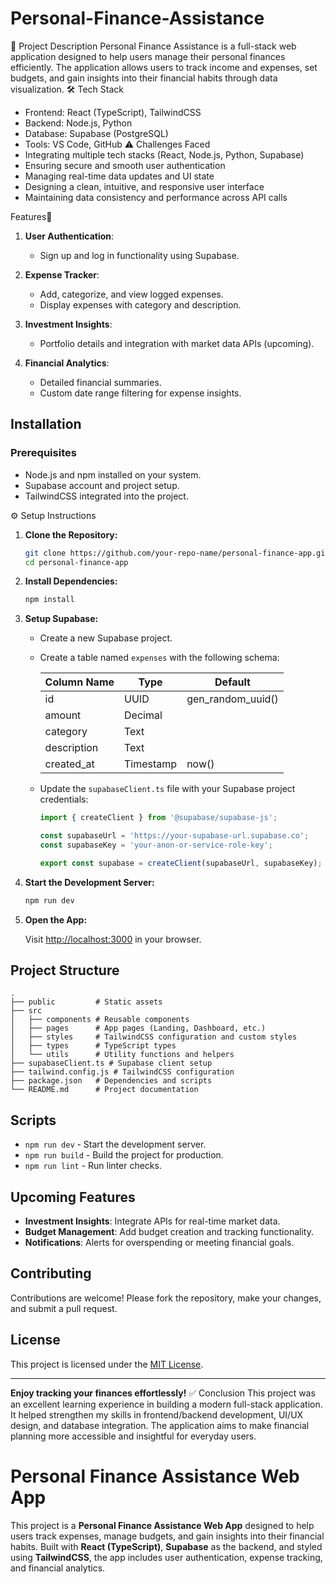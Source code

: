 # Personal-Finance-Assistance
📘 Project Description
Personal Finance Assistance is a full-stack web application designed to help users manage their personal finances efficiently. The application allows users to track income and expenses, set budgets, and gain insights into their financial habits through data visualization.
🛠 Tech Stack
- Frontend: React (TypeScript), TailwindCSS
- Backend: Node.js, Python
- Database: Supabase (PostgreSQL)
- Tools: VS Code, GitHub
⚠️ Challenges Faced
- Integrating multiple tech stacks (React, Node.js, Python, Supabase)
- Ensuring secure and smooth user authentication
- Managing real-time data updates and UI state
- Designing a clean, intuitive, and responsive user interface
- Maintaining data consistency and performance across API calls

 Features🚀
1. **User Authentication**: 
   - Sign up and log in functionality using Supabase.

2. **Expense Tracker**:
   - Add, categorize, and view logged expenses.
   - Display expenses with category and description.

3. **Investment Insights**:
   - Portfolio details and integration with market data APIs (upcoming).

4. **Financial Analytics**:
   - Detailed financial summaries.
   - Custom date range filtering for expense insights.

## Installation

### Prerequisites

- Node.js and npm installed on your system.
- Supabase account and project setup.
- TailwindCSS integrated into the project.

⚙️ Setup Instructions

1. **Clone the Repository:**

   ```bash
   git clone https://github.com/your-repo-name/personal-finance-app.git
   cd personal-finance-app
   ```

2. **Install Dependencies:**

   ```bash
   npm install
   ```

3. **Setup Supabase:**

   - Create a new Supabase project.
   - Create a table named `expenses` with the following schema:

     | Column Name | Type       | Default           |
     |-------------|------------|-------------------|
     | id          | UUID       | gen_random_uuid() |
     | amount      | Decimal    |                   |
     | category    | Text       |                   |
     | description | Text       |                   |
     | created_at  | Timestamp  | now()             |

   - Update the `supabaseClient.ts` file with your Supabase project credentials:

     ```ts
     import { createClient } from '@supabase/supabase-js';

     const supabaseUrl = 'https://your-supabase-url.supabase.co';
     const supabaseKey = 'your-anon-or-service-role-key';

     export const supabase = createClient(supabaseUrl, supabaseKey);
     ```

4. **Start the Development Server:**

   ```bash
   npm run dev
   ```

5. **Open the App:**

   Visit [http://localhost:3000](http://localhost:3000) in your browser.

## Project Structure

```plaintext
.
├── public         # Static assets
├── src
│   ├── components # Reusable components
│   ├── pages      # App pages (Landing, Dashboard, etc.)
│   ├── styles     # TailwindCSS configuration and custom styles
│   ├── types      # TypeScript types
│   └── utils      # Utility functions and helpers
├── supabaseClient.ts # Supabase client setup
├── tailwind.config.js # TailwindCSS configuration
├── package.json   # Dependencies and scripts
└── README.md      # Project documentation
```

## Scripts

- `npm run dev` - Start the development server.
- `npm run build` - Build the project for production.
- `npm run lint` - Run linter checks.

## Upcoming Features

- **Investment Insights**: Integrate APIs for real-time market data.
- **Budget Management**: Add budget creation and tracking functionality.
- **Notifications**: Alerts for overspending or meeting financial goals.

## Contributing

Contributions are welcome! Please fork the repository, make your changes, and submit a pull request.

## License

This project is licensed under the [MIT License](LICENSE).

---

**Enjoy tracking your finances effortlessly!**
✅ Conclusion
This project was an excellent learning experience in building a modern full-stack application. It helped strengthen my skills in frontend/backend development, UI/UX design, and database integration. The application aims to make financial planning more accessible and insightful for everyday users.
# Personal Finance Assistance Web App

This project is a **Personal Finance Assistance Web App** designed to help users track expenses, manage budgets, and gain insights into their financial habits. Built with **React (TypeScript)**, **Supabase** as the backend, and styled using **TailwindCSS**, the app includes user authentication, expense tracking, and financial analytics.
